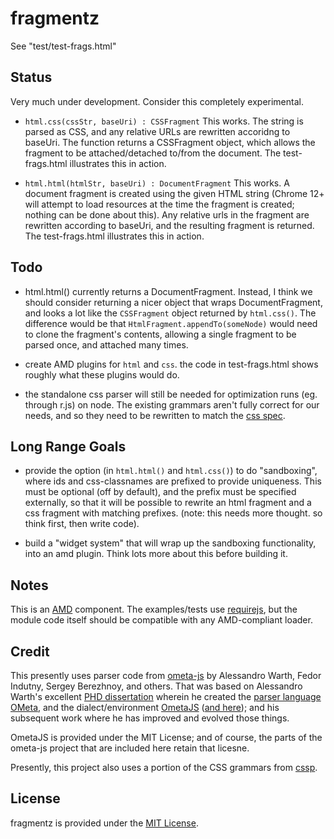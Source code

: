fragmentz
=========

See "test/test-frags.html"

## Status
Very much under development. Consider this completely experimental.

- `html.css(cssStr, baseUri) : CSSFragment`  This works. The string is parsed as CSS, and any relative URLs are rewritten accoridng to baseUri.  The function returns a CSSFragment object, which allows the fragment to be attached/detached to/from the document.  The test-frags.html illustrates this in action.

- `html.html(htmlStr, baseUri) : DocumentFragment`  This works.  A document fragment is created using the given HTML string (Chrome 12+ will attempt to load resources at the time the fragment is created; nothing can be done about this). Any relative urls in the fragment are rewritten according to baseUri, and the resulting fragment is returned.  The test-frags.html illustrates this in action.

## Todo
- html.html() currently returns a DocumentFragment.  Instead, I think we should consider returning a nicer object that wraps DocumentFragment, and looks a lot like the `CSSFragment` object returned by `html.css()`.  The difference would be that `HtmlFragment.appendTo(someNode)` would need to clone the fragment's contents, allowing a single fragment to be parsed once, and attached many times.

- create AMD plugins for `html` and `css`.  the code in test-frags.html shows roughly what these plugins would do.

- the standalone css parser will still be needed for optimization runs (eg. through r.js) on node.  The existing grammars aren't fully correct for our needs, and so they need to be rewritten to match the [css spec](http://www.w3.org/TR/CSS21/syndata.html).

## Long Range Goals
- provide the option (in `html.html()` and `html.css()`) to do "sandboxing", where ids and css-classnames are prefixed to provide uniqueness.  This must be optional (off by default), and the prefix must be specified externally, so that it will be possible to rewrite an html fragment and a css fragment with matching prefixes. (note: this needs more thought. so think first, then write code).

- build a "widget system" that will wrap up the sandboxing functionality, into an amd plugin. Think lots more about this before building it.

## Notes
This is an [AMD](https://github.com/amdjs/amdjs-api/wiki) component. The examples/tests use [requirejs](http://requirejs.org/), but the module code itself should be compatible with any AMD-compliant loader.

## Credit
This presently uses parser code from [ometa-js](https://github.com/veged/ometa-js) by Alessandro Warth, Fedor Indutny, Sergey Berezhnoy, and others. That was based on Alessandro Warth's excellent [PHD dissertation](http://www.vpri.org/pdf/tr2008003_experimenting.pdf)  wherein he created the [parser language OMeta](http://www.tinlizzie.org/ometa/), and the dialect/environment [OmetaJS](https://github.com/alexwarth/ometa-js) ([and here](http://tinlizzie.org/ometa-js/#Sample_Project)); and his subsequent work where he has improved and evolved those things.

OmetaJS is provided under the MIT License; and of course, the parts of the ometa-js project that are included here retain that licesne.

Presently, this project also uses a portion of the CSS grammars from [cssp](https://github.com/css/cssp).

## License
fragmentz is provided under the [MIT License](https://github.com/coltrane/fragmentz/blob/master/LICENSE).

